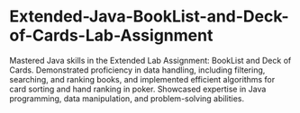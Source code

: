 # Extended-Java-BookList-and-Deck-of-Cards-Lab-Assignment
Mastered Java skills in the Extended Lab Assignment: BookList and Deck of Cards. Demonstrated proficiency in data handling, including filtering, searching, and ranking books, and implemented efficient algorithms for card sorting and hand ranking in poker. Showcased expertise in Java programming, data manipulation, and problem-solving abilities.
